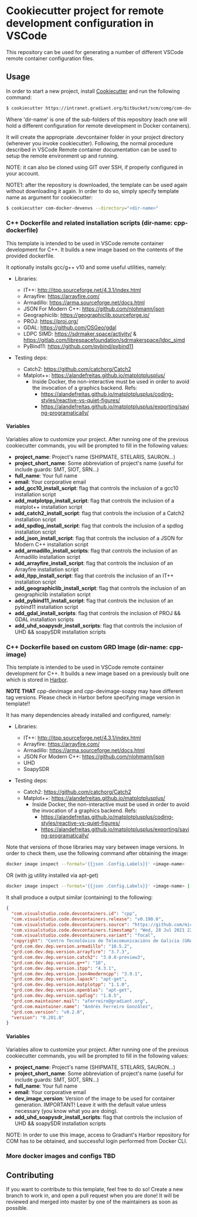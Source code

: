 # Cookiecutter project for remote development configuration in VSCode

This repository can be used for generating a number of different VSCode remote container
configuration files.

## Usage

In order to start a new project, install [Cookiecutter](https://cookiecutter.readthedocs.io/en/latest/) and run the following command:

```bash
$ cookiecutter https://intranet.gradiant.org/bitbucket/scm/comg/com-docker-devenvs.git --directory="<dir-name>"
```

Where 'dir-name' is one of the sub-folders of this repository (each one will hold a different configuration for remote development in Docker containers).

It will create the appropriate .devcontainer folder in your project directory (wherever you invoke
cookiecutter). Following, the normal procedure described in VSCode Remote container documentation
can be used to setup the remote environment up and running.

NOTE: it can also be cloned using GIT over SSH, if properly configured in your account.

NOTE1: after the repository is downloaded, the template can be used again without downloading it
again. In order to do so, simply specify template name as argument for cookiecutter:

```bash
$ cookiecutter com-docker-devenvs --directory="<dir-name>"
```

### C++ Dockerfile and related installation scripts (dir-name: cpp-dockerfile)

This template is intended to be used in VSCode remote container development for C++. It builds a new
image based on the contents of the provided dockerfile.

It optionally installs gcc/g++ v10 and some useful utilities, namely:

- Libraries:
    - IT++: http://itpp.sourceforge.net/4.3.1/index.html
    - Arrayfire: https://arrayfire.com/
    - Armadillo: https://arma.sourceforge.net/docs.html
    - JSON For Modern C++: https://github.com/nlohmann/json
    - Geographiclib: https://geographiclib.sourceforge.io/
    - PROJ: https://proj.org/
    - GDAL: https://github.com/OSGeo/gdal
    - LDPC SIMD: https://sdrmaker.space/activity/ & https://gitlab.com/librespacefoundation/sdrmakerspace/ldpc_simd
    - PyBind11: https://github.com/pybind/pybind11

- Testing deps:
    - Catch2: https://github.com/catchorg/Catch2
    - Matplot++: https://alandefreitas.github.io/matplotplusplus/
        - Inside Docker, the non-interactive must be used in order to avoid the invocation of a graphics
          backend. Refs:
            - https://alandefreitas.github.io/matplotplusplus/coding-styles/reactive-vs-quiet-figures/
            - https://alandefreitas.github.io/matplotplusplus/exporting/saving-programatically/

#### Variables

Variables allow to customize your project. After running one of the previous cookiecutter commands,
you will be prompted to fill in the following values:

- **project_name**: Project's name (SHIPMATE, STELARIS, SAURON...)
- **project_short_name**: Some abbreviation of project's name (useful for include guards: SMT, SIOT, SRN...)
- **full_name**: Your full name
- **email**: Your corporative email
- **add_gcc10_install_script**: flag that controls the inclusion of a gcc10 installation script
- **add_matplotpp_install_script**: flag that controls the inclusion of a matplot++ installation script
- **add_catch2_install_script**: flag that controls the inclusion of a Catch2 installation script
- **add_spdlog_install_script**: flag that controls the inclusion of a spdlog installation script
- **add_json_install_script**: flag that controls the inclusion of a JSON for Modern C++ installation script
- **add_armadillo_install_scripts**: flag that controls the inclusion of an Armadillo installation script
- **add_arrayfire_install_script**: flag that controls the inclusion of an Arrayfire installation script
- **add_itpp_install_script**: flag that controls the inclusion of an IT++ installation script
- **add_geographiclib_install_script**: flag that controls the inclusion of an geographiclib installation script
- **add_pybind11_install_script**: flag that controls the inclusion of an pybind11 installation script
- **add_gdal_install_scripts**: flag that controls the inclusion of PROJ && GDAL installation scripts
- **add_uhd_soapysdr_install_scripts**: flag that controls the inclusion of UHD && soapySDR installation scripts

### C++ Dockerfile based on custom GRD Image (dir-name: cpp-image)

This template is intended to be used in VSCode remote container development for C++. It builds a new
image based on a previously built one which is stored in [Harbor](https://harbor.gradiant.org/com).

**NOTE THAT** cpp-devimage and cpp-devimage-soapy may have different tag versions. Please check in Harbor 
before specifying image version in template!!

It has many dependencies already installed and configured, namely:

- Libraries:
    - IT++: http://itpp.sourceforge.net/4.3.1/index.html
    - Arrayfire: https://arrayfire.com/
    - Armadillo: https://arma.sourceforge.net/docs.html
    - JSON For Modern C++: https://github.com/nlohmann/json
    - UHD
    - SoapySDR

- Testing deps:
    - Catch2: https://github.com/catchorg/Catch2
    - Matplot++: https://alandefreitas.github.io/matplotplusplus/
        - Inside Docker, the non-interactive must be used in order to avoid the invocation of a graphics
          backend. Refs:
            - https://alandefreitas.github.io/matplotplusplus/coding-styles/reactive-vs-quiet-figures/
            - https://alandefreitas.github.io/matplotplusplus/exporting/saving-programatically/

Note that versions of those libraries may vary between image versions. In order to check them, use
the following command after obtaining the image:

```bash
docker image inspect --format='{{json .Config.Labels}}' <image-name>
```

OR (with [jq](https://stedolan.github.io/jq/) utility installed via apt-get)

```bash
docker image inspect --format='{{json .Config.Labels}}' <image-name> | jq
```

It shall produce a output similar (containing) to the following:

```json
{
  "com.visualstudio.code.devcontainers.id": "cpp",
  "com.visualstudio.code.devcontainers.release": "v0.190.0",
  "com.visualstudio.code.devcontainers.source": "https://github.com/microsoft/vscode-dev-containers/",
  "com.visualstudio.code.devcontainers.timestamp": "Wed, 28 Jul 2021 22:25:03 GMT",
  "com.visualstudio.code.devcontainers.variant": "focal",
  "copyright": "Centro Tecnolóxico de Telecomunicacións de Galicia (GRADIANT)",
  "grd.com.dev.dep.version.armadillo": "10.5.2",
  "grd.com.dev.dep.version.arrayfire": "3.7.3",
  "grd.com.dev.dep.version.catch2": "3.0.0-preview3",
  "grd.com.dev.dep.version.g++": "10",
  "grd.com.dev.dep.version.itpp": "4.3.1",
  "grd.com.dev.dep.version.json4moderncpp": "3.9.1",
  "grd.com.dev.dep.version.lapack": "apt-get",
  "grd.com.dev.dep.version.matplotpp": "1.1.0",
  "grd.com.dev.dep.version.openblas": "apt-get",
  "grd.com.dev.dep.version.spdlog": "1.8.5",
  "grd.com.maintainer.mail": "aferreiro@gradiant.org",
  "grd.com.maintainer.name": "Andrés Ferreiro González",
  "grd.com.version": "v0.2.0",
  "version": "0.201.8"
}
```

#### Variables

Variables allow to customize your project. After running one of the previous cookiecutter commands,
you will be prompted to fill in the following values:

- **project_name**: Project's name (SHIPMATE, STELARIS, SAURON...)
- **project_short_name**: Some abbreviation of project's name (useful for include guards: SMT, SIOT, SRN...)
- **full_name**: Your full name
- **email**: Your corporative email
- **dev_image_version**: Version of the image to be used for container generation. IMPORTANT! Leave
  it with the default value unless necessary (you know what you are doing).
- **add_uhd_soapysdr_install_scripts**: flag that controls the inclusion of UHD && soapySDR installation scripts

NOTE: In order to use this image, access to Gradiant's Harbor repository for COM has to be obtained,
and successful login performed from Docker CLI.

### More docker images and configs TBD

## Contributing

If you want to contribute to this template, feel free to do so! Create a new branch to work in, and
open a pull request when you are done! It will be reviewed and merged into master by one of the
maintainers as soon as possible.
